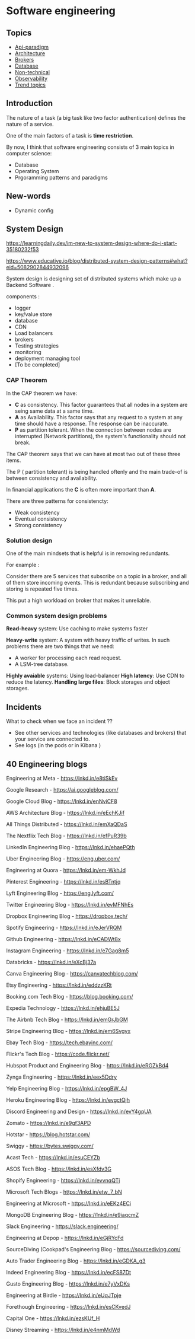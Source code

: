 # Software engineering

## Topics

* [Api-paradigm](https://github.com/parsaeisa/Notes/blob/main/Software%20engineering/Api%20paradigms/readme.md)
* [Architecture](https://github.com/parsaeisa/Notes/blob/main/Software%20engineering/Architecture/readme.md)
* [Brokers](https://github.com/parsaeisa/Notes/blob/main/Software%20engineering/Brokers/readme.md)
* [Database](https://github.com/parsaeisa/Notes/blob/main/Software%20engineering/Database/readme.md)
* [Non-technical](https://github.com/parsaeisa/Notes/tree/main/Software%20engineering/Non-technical)
* [Observability](https://github.com/parsaeisa/Notes/blob/main/Software%20engineering/observability/readme.md)
* [Trend topics](https://github.com/parsaeisa/Notes/blob/main/Software%20engineering/trend%20topics/readme.md)

## Introduction

The nature of a task (a big task like two factor authentication) defines the nature of a service.

One of the main factors of a task is **time restriction**. 

By now, I think that software engineering consists of 3 main topics in computer science:

* Database
* Operating System
* Prgoramming patterns and paradigms

## New-words 

* Dynamic config


## System Design 

https://learningdaily.dev/im-new-to-system-design-where-do-i-start-35180232f53

https://www.educative.io/blog/distributed-system-design-patterns#what?eid=5082902844932096

System design is designing set of distributed systems which make up 
a Backend Software .

components : 
* logger
* key/value store
* database
* CDN
* Load balancers
* brokers
* Testing strategies
* monitoring
* deployment managing tool
* [To be completed]


### CAP Theorem

In the CAP theorem we have:
- **C** as consistency. This factor guarantees that all nodes in a system are seing same data at a same time.
- **A** as Availability. This factor says that any request to a system at any time should have a response. The response can be inaccurate.
- **P** as partition tolerant. When the connection between nodes are interrupted (Network partitions), the system's functionality should not break. 

The CAP theorem says that we can have at most two out of these three items. 

The P ( partition tolerant) is being handled oftenly and the main trade-of is between consistency and availability.

In financial applications the **C** is often more important than **A**.

There are three patterns for consistencty:
- Weak consistency
- Eventual consistency
- Strong consistency

### Solution design 

One of the main mindsets that is helpful is in removing redundants. 

For example : 

Consider there are 5 services that subscribe on a topic in a broker, and all of them store incoming events. This is redundant because subscribing and storing is repeated five times. 

This put a high workload on broker that makes it unreliable. 

### Common system design problems

**Read-heavy** system: Use caching to make systems faster

**Heavy-write** system: A system with heavy traffic of writes. In such problems there are two things that we need:
- A worker for processing each read request. 
- A LSM-tree database. 

**Highly avaiable** systems: Using load-balancer
**High latency**: Use CDN to reduce the latency. 
**Handling large files**: Block storages and object storages. 

## Incidents 

What to check when we face an incident ?? 
* See other services and technologies (like databases and brokers) that your service are connected to. 
* See logs (in the pods or in Kibana )

## 40 Engineering blogs

Engineering at Meta - https://lnkd.in/e8tiSkEv

Google Research - https://ai.googleblog.com/

Google Cloud Blog - https://lnkd.in/enNviCF8


AWS Architecture Blog - https://lnkd.in/eEchKJif

All Things Distributed - https://lnkd.in/emXaQDaS

The Nextflix Tech Blog - https://lnkd.in/efPuR39b

LinkedIn Engineering Blog - https://lnkd.in/ehaePQth

Uber Engineering Blog - https://eng.uber.com/

Engineering at Quora - https://lnkd.in/em-WkhJd

Pinterest Engineering - https://lnkd.in/esBTntjq

Lyft Engineering Blog - https://eng.lyft.com/

Twitter Engineering Blog - https://lnkd.in/evMFNhEs

Dropbox Engineering Blog - https://dropbox.tech/

Spotify Engineering - https://lnkd.in/eJerVRQM

Github Engineering - https://lnkd.in/eCADWt8x

Instagram Engineering - https://lnkd.in/e7Gag8m5

Databricks - https://lnkd.in/eXcBj37a

Canva Engineering Blog - https://canvatechblog.com/

Etsy Engineering - https://lnkd.in/eddzzKRt


Booking.com Tech Blog - https://blog.booking.com/

Expedia Technology - https://lnkd.in/ehjuBE5J

The Airbnb Tech Blog - https://lnkd.in/emGrJbGM

Stripe Engineering Blog - https://lnkd.in/em6Svgyx

Ebay Tech Blog - https://tech.ebayinc.com/

Flickr's Tech Blog - https://code.flickr.net/

Hubspot Product and Engineering Blog - https://lnkd.in/eRGZkBd4

Zynga Engineering - https://lnkd.in/eex5Ddry

Yelp Engineering Blog - https://lnkd.in/epgBW_4J

Heroku Engineering Blog - https://lnkd.in/evgctQjh

Discord Engineering and Design - https://lnkd.in/evY4gpUA

Zomato - https://lnkd.in/e9gf3APD

Hotstar - https://blog.hotstar.com/

Swiggy - https://bytes.swiggy.com/

Acast Tech - https://lnkd.in/esuCEYZb

ASOS Tech Blog - https://lnkd.in/esXfdv3G

Shopify Engineering - https://lnkd.in/evvnqQTj

Microsoft Tech Blogs - https://lnkd.in/etw_7_bN

Engineering at Microsoft - https://lnkd.in/eEKz4ECi

MongoDB Engineering Blog - https://lnkd.in/e9iaqcmZ

Slack Engineering - https://slack.engineering/

Engineering at Depop - https://lnkd.in/eGjRYcFd

SourceDiving (Cookpad's Engineering Blog - https://sourcediving.com/

Auto Trader Engineering Blog - https://lnkd.in/eGDKA_g3

Indeed Engineering Blog - https://lnkd.in/ecFS87Dt

Gusto Engineering Blog - https://lnkd.in/e7yVxDKs

Engineering at Birdie - https://lnkd.in/eUqJTpje

Forethough Engineering - https://lnkd.in/esCKvedJ

Capital One - https://lnkd.in/ezsKUf_H

Disney Streaming - https://lnkd.in/e4nmMdWd
